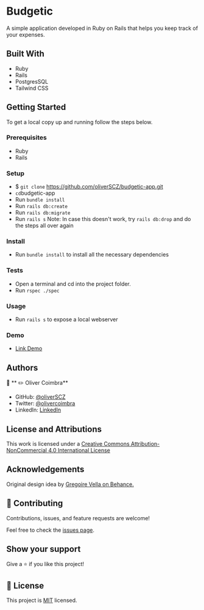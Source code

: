 # Budgetic

A simple application developed in Ruby on Rails that helps you keep track of your expenses.

## Built With

- Ruby
- Rails
- PostgresSQL
- Tailwind CSS

## Getting Started

To get a local copy up and running follow the steps below.

### Prerequisites
- Ruby
- Rails

### Setup
- $ `git clone`  https://github.com/oliverSCZ/budgetic-app.git
- `cd`budgetic-app
- Run `bundle install`
- Run `rails db:create` 
- Run `rails db:migrate` 
- Run `rails s` 
Note: In case this doesn't work, try `rails db:drop` and do the steps all over again

### Install
- Run `bundle install` to install all the necessary dependencies
  
### Tests

- Open a terminal and cd into the project folder.
- Run `rspec ./spec`

### Usage
- Run `rails s` to expose a local webserver

### Demo

- [Link Demo](https://git.heroku.com/budgetic-app.git)

## Authors

👤 ** ✏️  Oliver Coimbra**

- GitHub: [@oliverSCZ](https://github.com/oliverSCZ)
- Twitter: [@olivercoimbra](https://twitter.com/olivercoimbra)
- LinkedIn: [LinkedIn](https://www.linkedin.com/in/olivercoimbra)

## License and Attributions

This work is licensed under a [Creative Commons Attribution-NonCommercial 4.0 International License](http://creativecommons.org/licenses/by-nc/4.0/)

## Acknowledgements

Original design idea by [Gregoire Vella on Behance.](https://www.behance.net/gregoirevella)

## 🤝 Contributing

Contributions, issues, and feature requests are welcome!

Feel free to check the [issues page](https://github.com/oliverscz/blog-app/issues).

## Show your support

Give a ⭐️ if you like this project!

## 📝 License

This project is [MIT](./MIT.md) licensed.